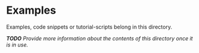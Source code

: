 # Examples

Examples, code snippets or tutorial-scripts belong in this directory.

_**TODO** Provide more information about the contents of this directory once it_
_is in use._
